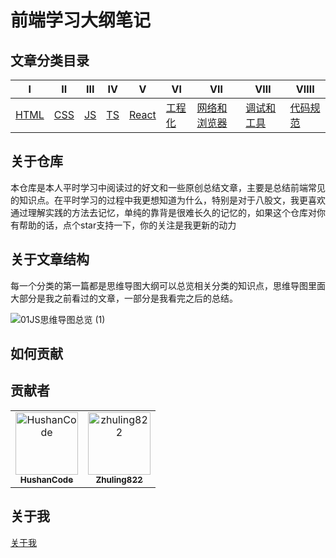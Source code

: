 # 前端学习大纲笔记



## 文章分类目录

| Ⅰ                                                            | Ⅱ                                                            | Ⅲ                                                            | Ⅳ                                                            | Ⅴ                                                            | Ⅵ                                                            | Ⅶ                                                            | Ⅷ                                                            | ⅧI                                        |
| ------------------------------------------------------------ | ------------------------------------------------------------ | ------------------------------------------------------------ | ------------------------------------------------------------ | ------------------------------------------------------------ | ------------------------------------------------------------ | ------------------------------------------------------------ | ------------------------------------------------------------ | ----------------------------------------- |
| [HTML](https://github.com/xzhuling/Front_end_knowledge_outline/blob/main/HTML.md) | [CSS](https://github.com/xzhuling/Front_end_knowledge_outline/blob/main/CSS.md) | [JS](https://github.com/xzhuling/Front_end_knowledge_outline/blob/main/JS.md) | [TS](https://github.com/xzhuling/Front_end_knowledge_outline/blob/main/TS.md) | [React](https://github.com/xzhuling/Front_end_knowledge_outline/blob/main/React.md) | [工程化](https://github.com/xzhuling/Front_end_knowledge_outline/blob/main/Engineering.md) | [网络和浏览器](https://github.com/xzhuling/Front_end_knowledge_outline/blob/main/Brower.md) | [调试和工具](https://github.com/xzhuling/Front_end_knowledge_outline/blob/main/Debug.md) | [代码规范](./BeautifulCode/01编码规范.md) |



## 关于仓库

本仓库是本人平时学习中阅读过的好文和一些原创总结文章，主要是总结前端常见的知识点。在平时学习的过程中我更想知道为什么，特别是对于八股文，我更喜欢通过理解实践的方法去记忆，单纯的靠背是很难长久的记忆的，如果这个仓库对你有帮助的话，点个star支持一下，你的关注是我更新的动力



## 关于文章结构

每一个分类的第一篇都是思维导图大纲可以总览相关分类的知识点，思维导图里面大部分是我之前看过的文章，一部分是我看完之后的总结。

![01JS思维导图总览 (1)](https://cdn.jsdelivr.net/gh/xzhuling/DrawingBed/img/01JS%E6%80%9D%E7%BB%B4%E5%AF%BC%E5%9B%BE%E6%80%BB%E8%A7%88%20(1).png)

## 如何贡献



## 贡献者

<!-- readme: collaborators,contributors -start -->
<table>
<tr>
    <td align="center">
        <a href="https://github.com/HushanCode">
            <img src="https://avatars.githubusercontent.com/u/122870379?v=4" width="100;" alt="HushanCode"/>
            <br />
            <sub><b>HushanCode</b></sub>
        </a>
    </td>
    <td align="center">
        <a href="https://github.com/zhuling822">
            <img src="https://avatars.githubusercontent.com/u/108726265?v=4" width="100;" alt="zhuling822"/>
            <br />
            <sub><b>Zhuling822</b></sub>
        </a>
    </td></tr>
</table>
<!-- readme: collaborators,contributors -end -->

## 关于我

[关于我](https://github.com/xzhuling)